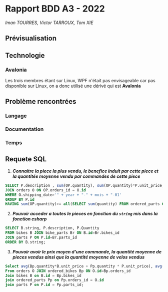 # Rapport BDD A3 - 2022

_Iman TOURRES, Victor TARROUX, Tom XIE_

## Prévisualisation

## Technologie

### Avalonia

Les trois membres étant sur Linux, WPF n'était pas envisageable car pas disponible sur Linux, on a donc utilisé une dérivé qui est **Avalonia**

###

## Problème rencontrées



### Langage

### Documentation

### Temps

## Requete SQL

1. ***Connaitre la piece la plus vendu, le benefice induit par cette piece et la quantitée moyenne vendu par commandes de cette piece***

```sql
SELECT P.description , sum(OP.quantity), sum(OP.quantity)*P.unit_price, avg(OP.Quantity) FROM ordered_parts OP JOIN parts P ON OP.parts_id=P.id 
JOIN orders O ON OP.orders_id = O.id 
WHERE O.shipping_date>'" + year + "-" + mois + "-01' 
GROUP BY P.id 
HAVING sum(OP.quantity)>= all(SELECT sum(quantity) FROM ordered_parts GROUP BY parts_id);
```

2. ***Pouvoir acceder a toutes le pieces en fonction du `string` mis dans la fonction csharp***

``` sql
SELECT B.string, P.description, P.Quantity 
FROM bikes B JOIN bike_parts Br ON B.id=Br.bikes_id 
JOIN parts P ON P.id=Br.parts_id 
ORDER BY B.string;
```

3. ***Pouvoir avoir le prix moyen d'une commande, la quantité moyenne de pieces vendus ainsi que la quantité moyenne de velos vendus***

```sql
Select avg(Bp.quantity*B.unit_price + Pp.quantity * P.unit_price), avg(Bp quantity), avg(Pp.quantity) 
From orders O JOIN ordered_bikes Bp ON O.id=Bp.orders_id 
Join bikes B on B.id = Bp.bikes_id 
join ordered_parts Pp on Pp.orders_id = O.id 
join parts P on P.id = Pp.parts_id;
```